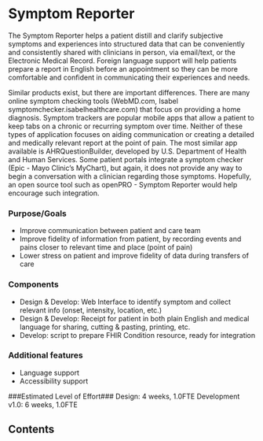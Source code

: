 # Symptom Reporter
The Symptom Reporter helps a patient distill and clarify subjective symptoms and experiences into structured data that can be conveniently and consistently shared with clinicians in person, via email/text, or the Electronic Medical Record. Foreign language support will help patients prepare a report in English before an appointment so they can be more comfortable and confident in communicating their experiences and needs.

Similar products exist, but there are important differences. There are many online symptom checking tools (WebMD.com, Isabel symptomchecker.isabelhealthcare.com) that focus on providing a home diagnosis. Symptom trackers are popular mobile apps that allow a patient to keep tabs on a chronic or recurring symptom over time. Neither of these types of application focuses on aiding communication or creating a detailed and medically relevant report at the point of pain. The most similar app available is AHRQuestionBuilder, developed by U.S. Department of Health and Human Services. Some patient portals integrate a symptom checker (Epic - Mayo Clinic’s MyChart), but again, it does not provide any way to begin a conversation with a clinician regarding those symptoms. Hopefully, an open source tool such as openPRO - Symptom Reporter would help encourage such integration.


### Purpose/Goals
- Improve communication between patient and care team
- Improve fidelity of information from patient, by recording events and pains closer to relevant time and place (point of pain)
- Lower stress on patient and improve fidelity of data during transfers of care

### Components
- Design & Develop: Web Interface to identify symptom and collect relevant info (onset, intensity, location, etc.)
- Design & Develop:  Receipt for patient in both plain English and medical language for sharing, cutting & pasting, printing, etc.
- Develop: script to prepare FHIR Condition resource, ready for integration

### Additional features
- Language support
- Accessibility support

###Estimated Level of Effort###
Design: 4 weeks, 1.0FTE
Development v1.0: 6 weeks, 1.0FTE

## Contents
